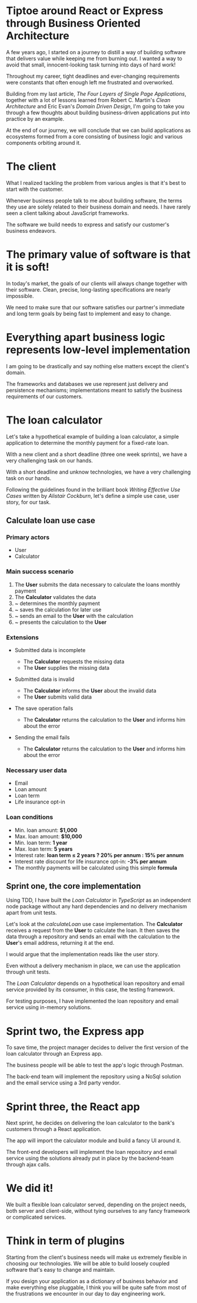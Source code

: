 # Tiptoe around React or Express through Business Oriented Architecture

A few years ago, I started on a journey to distill a way of building software that delivers value while keeping me from burning out. I wanted a way to avoid that small, innocent-looking task turning into days of hard work!

Throughout my career, tight deadlines and ever-changing requirements were constants that often enough left me frustrated and overworked.

Building from my last article, _The Four Layers of Single Page Applications_, together with a lot of lessons learned from Robert C. Martin's _Clean Architecture_ and Eric Evan's _Domain Driven Design_, I'm going to take you through a few thoughts about building business-driven applications put into practice by an example.

At the end of our journey, we will conclude that we can build applications as ecosystems formed from a core consisting of business logic and various components orbiting around it.

# The client

What I realized tackling the problem from various angles is that it's best to start with the customer.

Whenever business people talk to me about building software, the terms they use are solely related to their business domain and needs. I have rarely seen a client talking about JavaScript frameworks.

The software we build needs to express and satisfy our customer's business endeavors.

# The primary value of software is that it is soft!

In today's market, the goals of our clients will always change together with their software. Clean, precise, long-lasting specifications are nearly impossible.

We need to make sure that our software satisfies our partner's immediate and long term goals by being fast to implement and easy to change.

# Everything apart business logic represents low-level implementation

I am going to be drastically and say nothing else matters except the client's domain.

The frameworks and databases we use represent just delivery and persistence mechanisms; implementations meant to satisfy the business requirements of our customers.

# The loan calculator

Let's take a hypothetical example of building a loan calculator, a simple application to determine the monthly payment for a fixed-rate loan.

With a new client and a short deadline (three one week sprints), we have a very challenging task on our hands.

With a short deadline and unknow technologies, we have a very challenging task on our hands.

Following the guidelines found in the brilliant book _Writing Effective Use Cases_ written by _Alistair Cockburn_, let's define a simple use case, user story, for our task.

## Calculate loan use case

### Primary actors
* User
* Calculator

### Main success scenario
1. The **User** submits the data necessary to calculate the loans monthly payment
2. The **Calculator** validates the data
3. ~ determines the monthly payment
4. ~ saves the calculation for later use
5. ~ sends an email to the **User** with the calculation
6. ~ presents the calculation to the **User**

### Extensions

* Submitted data is incomplete
    - The **Calculator** requests the missing data
    - The **User** supplies the missing data

* Submitted data is invalid
    - The **Calculator** informs the **User** about the invalid data
    - The **User** submits valid data
    
* The save operation fails
    - The **Calculator** returns the calculation to the **User** and informs him about the error

* Sending the email fails
    - The **Calculator** returns the calculation to the **User** and informs him about the error

### Necessary user data
- Email
- Loan amount
- Loan term
- Life insurance opt-in

### Loan conditions
- Min. loan amount: **$1,000**
- Max. loan amount: **$10,000**
- Min. loan term: **1 year**
- Max. loan term: **5 years**
- Interest rate: **loan term ≤ 2 years ? 20% per annum : 15% per annum**
- Interest rate discount for life insurance opt-in: **-3% per annum**
- The monthly payments will be calculated using this simple **formula**

## Sprint one, the core implementation

Using TDD, I have built the _Loan Calculator_ in _TypeScript_ as an independent node package without any hard dependencies and no delivery mechanism apart from unit tests.

Let's look at the _calculateLoan_ use case implementation. The **Calculator** receives a request from the **User** to calculate the loan. It then saves the data through a repository and sends an email with the calculation to the **User**'s email address, returning it at the end.

I would argue that the implementation reads like the user story.

Even without a delivery mechanism in place, we can use the application through unit tests.

The _Loan Calculator_ depends on a hypothetical loan repository and email service provided by its consumer, in this case, the testing framework.

For testing purposes, I have implemented the loan repository and email service using in-memory solutions.

# Sprint two, the Express app

To save time, the project manager decides to deliver the first version of the loan calculator through an Express app.

The business people will be able to test the app's logic through Postman.

The back-end team will implement the repository using a NoSql solution and the email service using a 3rd party vendor.

# Sprint three, the React app

Next sprint, he decides on delivering the loan calculator to the bank's customers through a React application.

The app will import the calculator module and build a fancy UI around it.

The front-end developers will implement the loan repository and email service using the solutions already put in place by the backend-team through ajax calls. 

# We did it!

We built a flexible loan calculator served, depending on the project needs, both server and client-side, without tying ourselves to any fancy framework or complicated services.

# Think in term of plugins

Starting from the client's business needs will make us extremely flexible in choosing our technologies. We will be able to build loosely coupled software that's easy to change and maintain.

If you design your application as a dictionary of business behavior and make everything else pluggable, I think you will be quite safe from most of the frustrations we encounter in our day to day engineering work.